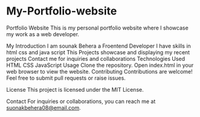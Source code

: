 # My-Portfolio-website

Portfolio Website
This is my personal portfolio website where I showcase my work as a web developer.

My Introduction
I am sounak Behera a Froentend Developer
I have skills in html css and java script
This Projects showcase and displaying my recent projects
Contact me for inquiries and collaborations
Technologies Used
HTML
CSS
JavaScript
Usage
Clone the repository.
Open index.html in your web browser to view the website.
Contributing
Contributions are welcome! Feel free to submit pull requests or raise issues.

License
This project is licensed under the MIT License.

Contact
For inquiries or collaborations, you can reach me at suonakbehera08@email.com.
